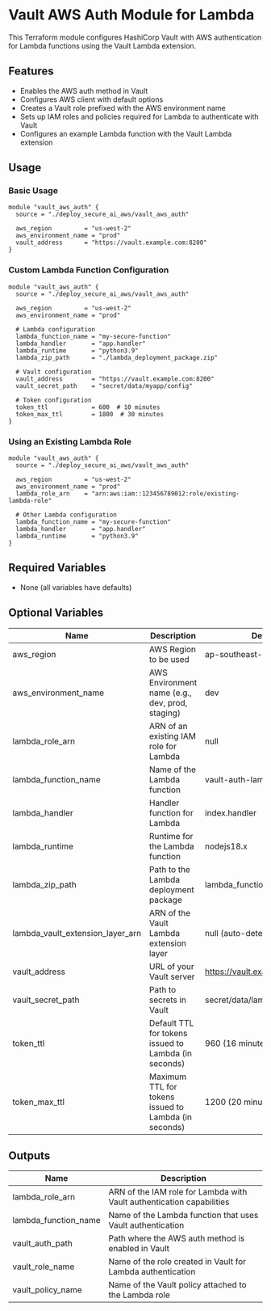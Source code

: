 # Vault AWS Auth Module for Lambda

This Terraform module configures HashiCorp Vault with AWS authentication for Lambda functions using the Vault Lambda extension.

## Features

- Enables the AWS auth method in Vault
- Configures AWS client with default options
- Creates a Vault role prefixed with the AWS environment name
- Sets up IAM roles and policies required for Lambda to authenticate with Vault
- Configures an example Lambda function with the Vault Lambda extension

## Usage

### Basic Usage

```hcl
module "vault_aws_auth" {
  source = "./deploy_secure_ai_aws/vault_aws_auth"

  aws_region         = "us-west-2"
  aws_environment_name = "prod"
  vault_address      = "https://vault.example.com:8200"
}
```

### Custom Lambda Function Configuration

```hcl
module "vault_aws_auth" {
  source = "./deploy_secure_ai_aws/vault_aws_auth"

  aws_region         = "us-west-2"
  aws_environment_name = "prod"
  
  # Lambda configuration
  lambda_function_name = "my-secure-function"
  lambda_handler       = "app.handler"
  lambda_runtime       = "python3.9"
  lambda_zip_path      = "./lambda_deployment_package.zip"
  
  # Vault configuration
  vault_address        = "https://vault.example.com:8200"
  vault_secret_path    = "secret/data/myapp/config"
  
  # Token configuration
  token_ttl            = 600  # 10 minutes
  token_max_ttl        = 1800  # 30 minutes
}
```

### Using an Existing Lambda Role

```hcl
module "vault_aws_auth" {
  source = "./deploy_secure_ai_aws/vault_aws_auth"

  aws_region         = "us-west-2"
  aws_environment_name = "prod"
  lambda_role_arn    = "arn:aws:iam::123456789012:role/existing-lambda-role"
  
  # Other Lambda configuration
  lambda_function_name = "my-secure-function"
  lambda_handler       = "app.handler"
  lambda_runtime       = "python3.9"
}
```

## Required Variables

- None (all variables have defaults)

## Optional Variables

| Name | Description | Default |
|------|-------------|---------|
| aws_region | AWS Region to be used | ap-southeast-1 |
| aws_environment_name | AWS Environment name (e.g., dev, prod, staging) | dev |
| lambda_role_arn | ARN of an existing IAM role for Lambda | null |
| lambda_function_name | Name of the Lambda function | vault-auth-lambda |
| lambda_handler | Handler function for Lambda | index.handler |
| lambda_runtime | Runtime for the Lambda function | nodejs18.x |
| lambda_zip_path | Path to the Lambda deployment package | lambda_function_payload.zip |
| lambda_vault_extension_layer_arn | ARN of the Vault Lambda extension layer | null (auto-detected) |
| vault_address | URL of your Vault server | https://vault.example.com:8200 |
| vault_secret_path | Path to secrets in Vault | secret/data/lambda/config |
| token_ttl | Default TTL for tokens issued to Lambda (in seconds) | 960 (16 minutes) |
| token_max_ttl | Maximum TTL for tokens issued to Lambda (in seconds) | 1200 (20 minutes) |

## Outputs

| Name | Description |
|------|-------------|
| lambda_role_arn | ARN of the IAM role for Lambda with Vault authentication capabilities |
| lambda_function_name | Name of the Lambda function that uses Vault authentication |
| vault_auth_path | Path where the AWS auth method is enabled in Vault |
| vault_role_name | Name of the role created in Vault for Lambda authentication |
| vault_policy_name | Name of the Vault policy attached to the Lambda role | 